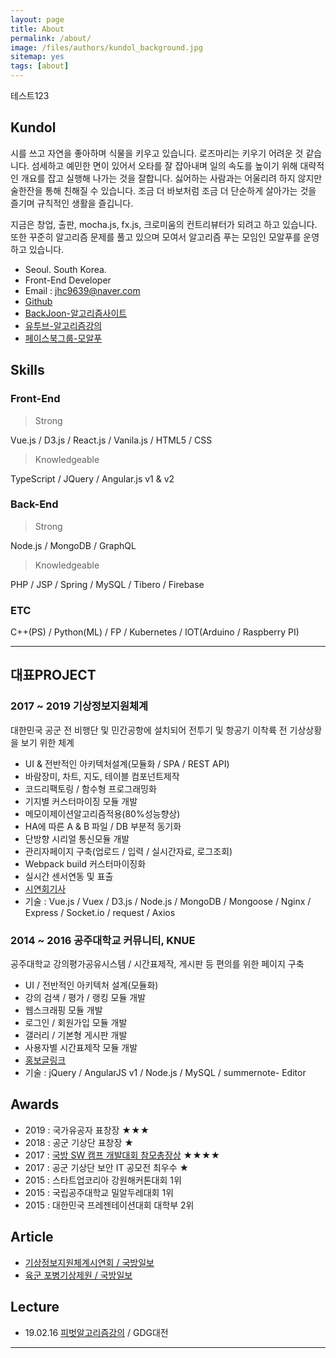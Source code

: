 ```yaml
---
layout: page
title: About
permalink: /about/
image: /files/authors/kundol_background.jpg
sitemap: yes
tags: [about]
--- 
```

테스트123
## Kundol
시를 쓰고 자연을 좋아하며 식물을 키우고 있습니다. 로즈마리는 키우기 어려운 것 같습니다. 섬세하고 예민한 면이 있어서 오타를 잘 잡아내며 일의 속도를 높이기 위해 대략적인 개요를 잡고 실행해 나가는 것을 잘합니다. 싫어하는 사람과는 어울리려 하지 않지만 술한잔을 통해 친해질 수 있습니다. 조금 더 바보처럼 조금 더 단순하게 살아가는 것을 즐기며 규칙적인 생활을 즐깁니다. 

지금은 창업, 출판, mocha.js, fx.js, 크로미움의 컨트리뷰터가 되려고 하고 있습니다. 또한 꾸준히 알고리즘 문제를 풀고 있으며 모여서 알고리즘 푸는 모임인 모알푸를 운영하고 있습니다.  

- Seoul. South Korea.
- Front-End Developer  
- Email : jhc9639@naver.com
- [Github](https://github.com/wnghdcjfe)
- [BackJoon-알고리즘사이트](https://www.acmicpc.net/user/zagabi/) 
- [유투브-알고리즘강의](https://www.youtube.com/channel/UCoN1XLeAX2OazuZdQ9b8U9Q)
- [페이스북그룹-모알푸](https://www.facebook.com/groups/moalfu/)

## Skills
### Front-End
 > Strong

Vue.js / D3.js / React.js / Vanila.js / HTML5 / CSS 

 > Knowledgeable

TypeScript / JQuery / Angular.js v1 & v2

### Back-End
 > Strong

Node.js / MongoDB / GraphQL

 > Knowledgeable
 
PHP / JSP / Spring / MySQL / Tibero / Firebase

### ETC
C++(PS) / Python(ML) / FP / Kubernetes /
IOT(Arduino / Raspberry PI) 

-------

## 대표PROJECT
### 2017 ~ 2019 기상정보지원체계 
대한민국 공군 전 비행단 및 민간공항에 설치되어 전투기 및 항공기 이착륙 전 기상상황을 보기 위한 체계 
 - UI & 전반적인 아키텍처설계(모듈화 / SPA / REST API)
 - 바람장미, 차트, 지도, 테이블 컴포넌트제작
 - 코드리팩토링 / 함수형 프로그래밍화
 - 기지별 커스터마이징 모듈 개발
 - 메모이제이션알고리즘적용(80%성능향상)
 - HA에 따른 A & B 파일 / DB 부분적 동기화
 - 단방향 시리얼 통신모듈 개발
 - 관리자페이지 구축(업로드 / 입력 / 실시간자료, 로그조회)
 - Webpack build 커스터마이징화
 - 실시간 센서연동 및 표출
 - [시연회기사](https://bit.ly/2JPk9Jj)
 - 기술 : Vue.js / Vuex / D3.js / Node.js / MongoDB / Mongoose / Nginx / Express / Socket.io / request / Axios
 
### 2014 ~ 2016 공주대학교 커뮤니티, KNUE 
공주대학교 강의평가공유시스템 / 시간표제작, 게시판 등 편의를 위한 페이지 구축  
 - UI / 전반적인 아키텍처 설계(모듈화)
 - 강의 검색 / 평가 / 랭킹 모듈 개발
 - 웹스크래핑 모듈 개발
 - 로그인 / 회원가입 모듈 개발
 - 갤러리 / 기본형 게시판 개발
 - 사용자별 시간표제작 모듈 개발
 - [홍보글링크](https://bit.lybit.ly/2JPiR0V)
 - 기술 : jQuery / AngularJS v1 / Node.js / MySQL / summernote- Editor

## Awards 
 - 2019 : 국가유공자 표창장 ★★★
 - 2018 : 공군 기상단 표창장 ★  
 - 2017 : [국방 SW 캠프 개발대회 참모총장상](https://bit.lygithub.com/wnghdcjfe/heartsaver) ★★★★
 - 2017 : 공군 기상단 보안 IT 공모전 최우수 ★ 
 - 2015 : 스타트업코리아 강원해커톤대회 1위
 - 2015 : 국립공주대학교 밀알두레대회 1위 
 - 2015 : 대한민국 프레젠테이션대회 대학부 2위 

## Article
 - [기상정보지원체계시연회 / 국방일보](https://bit.lybit.ly/2JPk9Jj) 
 - [육군 포병기상제원 / 국방일보](https://bit.lybit.ly/2uxHCnI) 

## Lecture 
 - 19.02.16 [피벗알고리즘강의](https://bit.lywww.slideshare.net/hongchulju/ss-132025864) / GDG대전

------- 
